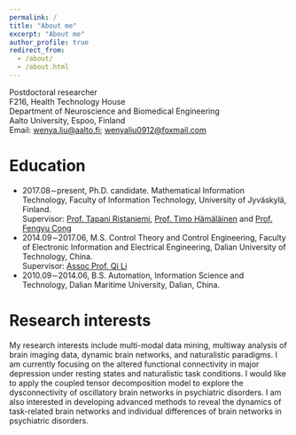 ```yaml
---
permalink: /
title: "About me"
excerpt: "About me"
author_profile: true
redirect_from: 
  - /about/
  - /about.html
---
```

Postdoctoral researcher \
F216, Health Technology House\
Department of Neuroscience and Biomedical Engineering\
Aalto University, Espoo, Finland\
Email: wenya.liu@aalto.fi; wenyaliu0912@foxmail.com


Education
======
- 2017.08∼present, Ph.D. candidate. Mathematical Information Technology, Faculty of Information Technology, University of Jyväskylä, Finland.\
  Supervisor: [Prof. Tapani Ristaniemi](https://scholar.google.com/citations?user=OwGqX4AAAAAJ&hl=zh-CN), 
[Prof. Timo Hämäläinen](https://www.jyu.fi/it/fi/tiedekunta/henkilosto/henkilosto/hamalainen-timo) and 
[Prof. Fengyu Cong](https://scholar.google.com/citations?hl=en&user=Jd0dQA8AAAAJ&view_op=list_works)
- 2014.09∼2017.06, M.S. Control Theory and Control Engineering, Faculty of Electronic Information and Electrical Engineering, Dalian University of Technology, China.\
 Supervisor: [Assoc Prof. Qi Li](http://faculty.dlut.edu.cn/liqi/zh_CN/index.htm)
- 2010.09∼2014.06, B.S. Automation, Information Science and Technology, Dalian Maritime University,
Dalian, China.



Research interests
======
My research interests include multi-modal data mining, multiway analysis of brain imaging data, dynamic brain networks, and naturalistic paradigms. I am currently focusing on the altered functional connectivity in major depression under resting states and naturalistic task conditions. I would like to apply the coupled tensor decomposition model to explore the dysconnectivity of oscillatory brain networks in psychiatric disorders. I am also interested in developing advanced methods to reveal the dynamics of task-related brain networks and individual differences of brain networks in psychiatric disorders.



